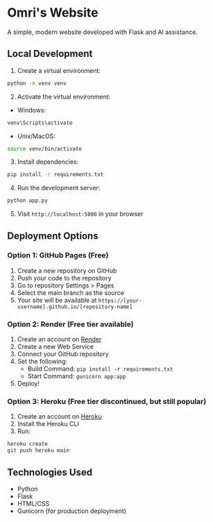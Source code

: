 # Omri's Website

A simple, modern website developed with Flask and AI assistance.

## Local Development

1. Create a virtual environment:
```bash
python -m venv venv
```

2. Activate the virtual environment:
- Windows:
```bash
venv\Scripts\activate
```
- Unix/MacOS:
```bash
source venv/bin/activate
```

3. Install dependencies:
```bash
pip install -r requirements.txt
```

4. Run the development server:
```bash
python app.py
```

5. Visit `http://localhost:5000` in your browser

## Deployment Options

### Option 1: GitHub Pages (Free)
1. Create a new repository on GitHub
2. Push your code to the repository
3. Go to repository Settings > Pages
4. Select the main branch as the source
5. Your site will be available at `https://[your-username].github.io/[repository-name]`

### Option 2: Render (Free tier available)
1. Create an account on [Render](https://render.com)
2. Create a new Web Service
3. Connect your GitHub repository
4. Set the following:
   - Build Command: `pip install -r requirements.txt`
   - Start Command: `gunicorn app:app`
5. Deploy!

### Option 3: Heroku (Free tier discontinued, but still popular)
1. Create an account on [Heroku](https://heroku.com)
2. Install the Heroku CLI
3. Run:
```bash
heroku create
git push heroku main
```

## Technologies Used
- Python
- Flask
- HTML/CSS
- Gunicorn (for production deployment) 